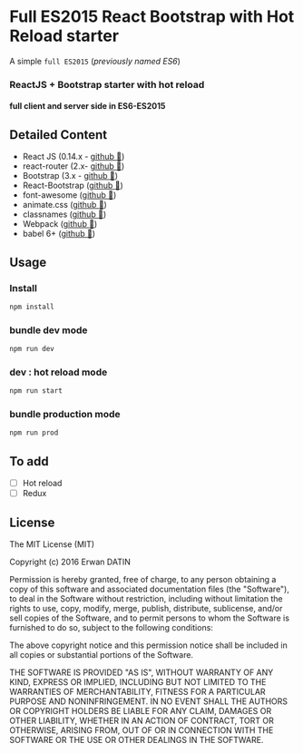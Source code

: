 Full ES2015 React Bootstrap with Hot Reload starter
==========

A simple `full ES2015` (*previously named ES6*)

### ReactJS + Bootstrap starter with hot reload

#### full client and server side in ES6-ES2015

## Detailed Content

- React JS (0.14.x - [github :link:](https://github.com/facebook/react))
- react-router (2.x- [github :link:](https://github.com/reactjs/react-router))
- Bootstrap (3.x - [github :link:](https://github.com/twbs/bootstrap))
- React-Bootstrap ([github :link:](https://github.com/react-bootstrap/react-bootstrap))
- font-awesome ([github :link:](https://github.com/FortAwesome/Font-Awesome))
- animate.css ([github :link:](https://github.com/daneden/animate.css))
- classnames ([github :link:](https://github.com/JedWatson/classnames))
- Webpack ([github :link:](https://github.com/webpack/webpack))
- babel 6+ ([github :link:](https://github.com/babel/babel))



## Usage

### Install

```bash
npm install
```
### bundle dev mode

```bash
npm run dev
```

### dev : hot reload mode

```bash
npm run start
```

### bundle production mode

```bash
npm run prod
```



## To add

- [ ] Hot reload
- [ ] Redux

## License

The MIT License (MIT)

Copyright (c) 2016 Erwan DATIN

Permission is hereby granted, free of charge, to any person obtaining a copy of this software and associated documentation files (the "Software"), to deal in the Software without restriction, including without limitation the rights to use, copy, modify, merge, publish, distribute, sublicense, and/or sell copies of the Software, and to permit persons to whom the Software is furnished to do so, subject to the following conditions:

The above copyright notice and this permission notice shall be included in all copies or substantial portions of the Software.

THE SOFTWARE IS PROVIDED "AS IS", WITHOUT WARRANTY OF ANY KIND, EXPRESS OR IMPLIED, INCLUDING BUT NOT LIMITED TO THE WARRANTIES OF MERCHANTABILITY, FITNESS FOR A PARTICULAR PURPOSE AND NONINFRINGEMENT. IN NO EVENT SHALL THE AUTHORS OR COPYRIGHT HOLDERS BE LIABLE FOR ANY CLAIM, DAMAGES OR OTHER LIABILITY, WHETHER IN AN ACTION OF CONTRACT, TORT OR OTHERWISE, ARISING FROM, OUT OF OR IN CONNECTION WITH THE SOFTWARE OR THE USE OR OTHER DEALINGS IN THE SOFTWARE.
